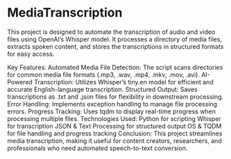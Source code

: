 # MediaTranscription
This project is designed to automate the transcription of audio and video files using OpenAI’s Whisper model. It processes a directory of media files, extracts spoken content, and stores the transcriptions in structured formats for easy access.

Key Features:
Automated Media File Detection: The script scans directories for common media file formats (.mp3, .wav, .mp4, .mkv, .mov, .avi).
AI-Powered Transcription: Utilizes Whisper’s tiny.en model for efficient and accurate English-language transcription.
Structured Output: Saves transcriptions as .txt and .json files for flexibility in downstream processing.
Error Handling: Implements exception handling to manage file processing errors.
Progress Tracking: Uses tqdm to display real-time progress when processing multiple files.
Technologies Used:
Python for scripting
Whisper for transcription
JSON & Text Processing for structured output
OS & TQDM for file handling and progress tracking
Conclusion:
This project streamlines media transcription, making it useful for content creators, researchers, and professionals who need automated speech-to-text conversion.
